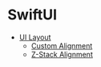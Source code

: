 # SwiftUI

- [UI Layout](layout/)
  * [Custom Alignment](layout/alignment.md)
  * [Z-Stack Alignment](layout/zstack.md)

